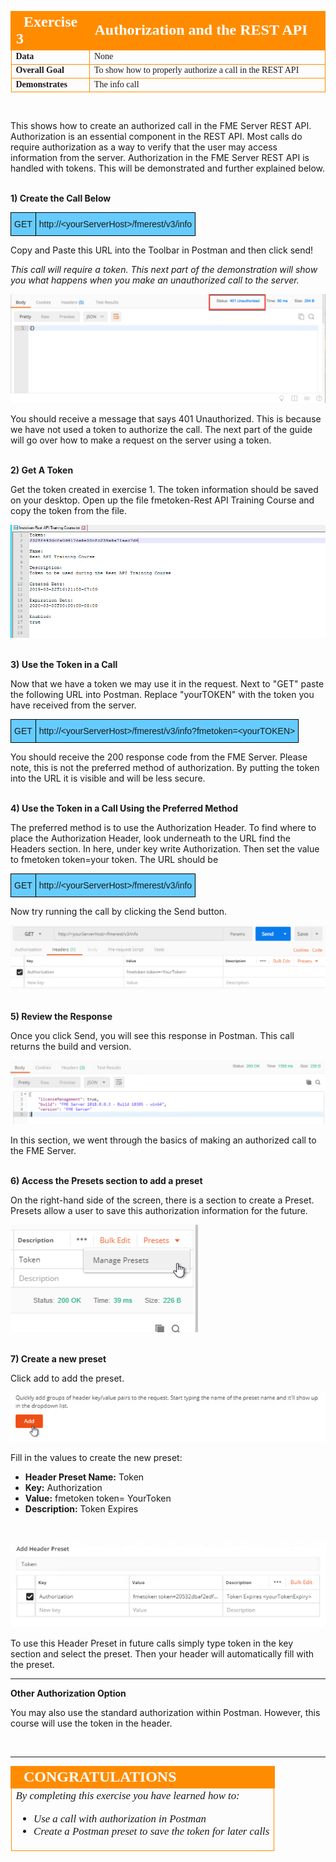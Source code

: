 <table style="border-spacing: 0px;border-collapse: collapse;font-family:serif">
<tr>
<td width=25% style="vertical-align:middle;background-color:darkorange;border: 2px solid darkorange">
<i class="fa fa-cogs fa-lg fa-pull-left fa-fw" style="color:white;padding-right: 12px;vertical-align:text-top"></i>
<span style="color:white;font-size:x-large;font-weight: bold">Exercise 3</span>
</td>
<td style="border: 2px solid darkorange;background-color:darkorange;color:white">
<span style="color:white;font-size:x-large;font-weight: bold">Authorization and the REST API</span>
</td>
</tr>

<tr>
<td style="border: 1px solid darkorange; font-weight: bold">Data</td>
<td style="border: 1px solid darkorange">None</td>
</tr>

<tr>
<td style="border: 1px solid darkorange; font-weight: bold">Overall Goal</td>
<td style="border: 1px solid darkorange">To show how to properly authorize a call in the REST API</td>
</tr>

<tr>
<td style="border: 1px solid darkorange; font-weight: bold">Demonstrates</td>
<td style="border: 1px solid darkorange">The info call</td>
</tr>


</table>

<br>

This shows how to create an authorized call in the FME Server REST API. Authorization is an essential component in the REST API. Most calls do require authorization as a way to verify that the user may access information from the server. Authorization in the FME Server REST API is handled with tokens. This will be demonstrated and further explained below.

<br>**1) Create the Call Below**


<!--GET Table-->
<style type="text/css">
.tg  {border-collapse:collapse;border-spacing:0;}
.tg td{font-family:Arial, sans-serif;font-size:14px;padding:10px 5px;border-style:solid;border-width:1px;overflow:hidden;word-break:normal;border-color:black;}
.tg th{font-family:Arial, sans-serif;font-size:14px;font-weight:normal;padding:10px 5px;border-style:solid;border-width:1px;overflow:hidden;word-break:normal;border-color:black;}
.tg .tg-ej3l{background-color:#66ccff;vertical-align:top}
.tg .tg-ufe5{background-color:#66ccff;vertical-align:top}
</style>
<table class="tg" style="table-layout: fixed; width: 100%">
  <tr>
    <th class="tg-ej3l">GET</th>
    <th class="tg-ufe5" style="word-wrap: break-word">http://&lt;yourServerHost&#62;/fmerest/v3/info</th>
  </tr>
</table>



Copy and Paste this URL into the Toolbar in Postman and then click send!


*This call will require a token. This next part of the demonstration will show you what happens when you make an unauthorized call to the server.*

![](./Images/image3.2.1.png)



You should receive a message that says 401 Unauthorized. This is because
we have not used a token to authorize the call. The
next part of the guide will go over how to make a request on the server
using a token.


<br>**2) Get A Token**

Get the token created in exercise 1. The token information should be saved on your desktop. Open up the file fmetoken-Rest API Training Course and copy the token from the file.

![](./Images/image3.2.2.gettoken.png)

<br>**3) Use the Token in a Call**

Now that we have a token we may use it in the request. Next to "GET"
paste the following URL into Postman. Replace "yourTOKEN" with the token
you have received from the server.

<!--GET Table-->
<style type="text/css">
.tg  {border-collapse:collapse;border-spacing:0;}
.tg td{font-family:Arial, sans-serif;font-size:14px;padding:10px 5px;border-style:solid;border-width:1px;overflow:hidden;word-break:normal;border-color:black;}
.tg th{font-family:Arial, sans-serif;font-size:14px;font-weight:normal;padding:10px 5px;border-style:solid;border-width:1px;overflow:hidden;word-break:normal;border-color:black;}
.tg .tg-ej3l{background-color:#66ccff;vertical-align:top}
.tg .tg-ufe5{background-color:#66ccff;vertical-align:top}
</style>
<table class="tg" style="table-layout: fixed; width: 100%">
  <tr>
    <th class="tg-ej3l">GET</th>
    <th class="tg-ufe5" style="word-wrap: break-word">http://&lt;yourServerHost&#62;/fmerest/v3/info?fmetoken=&lt;yourTOKEN></th>
  </tr>
</table>

You should receive the 200 response code from the FME Server. Please
note, this is not the preferred method of authorization. By putting the
token into the URL it is visible and will be less secure.

<br>**4) Use the Token in a Call Using the Preferred Method**

The preferred method is to use the Authorization Header. To find where
to place the Authorization Header, look underneath to the URL find the
Headers section. In here, under key write Authorization. Then set the
value to fmetoken token=your token. The URL should be

<!--GET Table-->
<style type="text/css">
.tg  {border-collapse:collapse;border-spacing:0;}
.tg td{font-family:Arial, sans-serif;font-size:14px;padding:10px 5px;border-style:solid;border-width:1px;overflow:hidden;word-break:normal;border-color:black;}
.tg th{font-family:Arial, sans-serif;font-size:14px;font-weight:normal;padding:10px 5px;border-style:solid;border-width:1px;overflow:hidden;word-break:normal;border-color:black;}
.tg .tg-ej3l{background-color:#66ccff;vertical-align:top}
.tg .tg-ufe5{background-color:#66ccff;vertical-align:top}
</style>
<table class="tg" style="table-layout: fixed; width: 100%">
  <tr>
    <th class="tg-ej3l">GET</th>
    <th class="tg-ufe5" style="word-wrap: break-word">http://&lt;yourServerHost&#62;/fmerest/v3/info</th>
  </tr>
</table>

Now try running the call by clicking the Send button.

![](./Images/image3.2.3a.tokenPostman.png)


<br>**5) Review the Response**

Once you click Send, you will see this response in Postman. This call returns the build and version.

![](./Images/image3.2.4.Response.png)


In this section, we went through the basics of making an authorized call to the FME
Server.

<br>**6) Access the Presets section to add a preset**

On the right-hand side of the screen, there is a section to create a Preset. Presets allow a user to save this authorization information for the future.

![](./Images/image3.2.5.Preset.png)



<br>**7) Create a new preset**

Click add to add the preset.

![](./Images/image3.2.6.AddPreset.png)



Fill in the values to create the new preset:
- **Header Preset Name:** Token
- **Key:** Authorization
- **Value:** fmetoken token= YourToken
- **Description:** Token Expires


<br>

![](./Images/image3.2.7.AuthorizationPreset.png)



To use this Header Preset in future calls simply type token in the key section and select the preset. Then your header will automatically fill with the preset.

---

**Other Authorization Option**

You may also use the standard authorization within Postman. However, this course will use the token in the header.



<br>

---

<!--Exercise Congratulations Section-->

<table style="border-spacing: 0px">
<tr>
<td style="vertical-align:middle;background-color:darkorange;border: 2px solid darkorange">
<i class="fa fa-thumbs-o-up fa-lg fa-pull-left fa-fw" style="color:white;padding-right: 12px;vertical-align:text-top"></i>
<span style="color:white;font-size:x-large;font-weight: bold;font-family:serif">CONGRATULATIONS</span>
</td>
</tr>

<tr>
<td style="border: 1px solid darkorange">
<span style="font-family:serif; font-style:italic; font-size:larger">
By completing this exercise you have learned how to:
<br>
<ul><li>Use a call with authorization in Postman</li>
<li>Create a Postman preset to save the token for later calls</li>

</li>

</span>
</td>
</tr>
</table>
